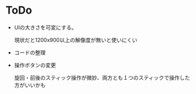 # ToDo

*   UIの大きさを可変にする。

    現状だと1200x900以上の解像度が無いと使いにくい
    
*   コードの整理

*   操作ボタンの変更

    旋回・前後のスティック操作が微妙、両方とも１つのスティックで操作した方がいいかも
